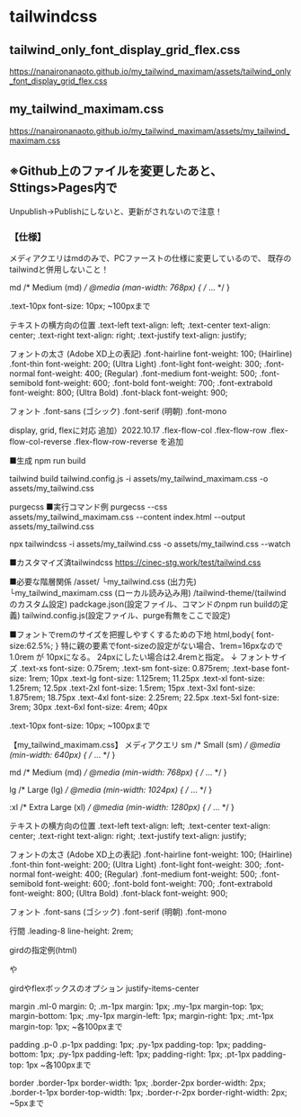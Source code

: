 # tailwindcss

## tailwind_only_font_display_grid_flex.css
https://nanaironanaoto.github.io/my_tailwind_maximam/assets/tailwind_only_font_display_grid_flex.css

## my_tailwind_maximam.css
https://nanaironanaoto.github.io/my_tailwind_maximam/assets/my_tailwind_maximam.css

## ※Github上のファイルを変更したあと、Sttings>Pages内で
Unpublish→Publishにしないと、更新がされないので注意！

### 【仕様】
メディアクエリはmdのみで、PCファーストの仕様に変更しているので、
既存のtailwindと併用しないこと！

md	/* Medium (md) */
@media (man-width: 768px) { /* ... */ }

.text-10px	font-size: 10px;
~100pxまで

テキストの横方向の位置
.text-left	text-align: left;
.text-center	text-align: center;
.text-right	text-align: right;
.text-justify	text-align: justify;

フォントの太さ (Adobe XD上の表記)
.font-hairline	font-weight: 100; (Hairline)
.font-thin	font-weight: 200; (Ultra Light)
.font-light	font-weight: 300;
.font-normal	font-weight: 400; (Regular)
.font-medium	font-weight: 500;
.font-semibold	font-weight: 600;
.font-bold	font-weight: 700;
.font-extrabold	font-weight: 800; (Ultra Bold)
.font-black	font-weight: 900;

フォント
.font-sans (ゴシック)
.font-serif (明朝)
.font-mono

display, grid, flexに対応
追加）2022.10.17 
.flex-flow-col
.flex-flow-row
.flex-flow-col-reverse
.flex-flow-row-reverse
を追加



■生成
npm run build

tailwind build tailwind.config.js -i assets/my_tailwind_maximam.css -o assets/my_tailwind.css

purgecss
■実行コマンド例
purgecss --css assets/my_tailwind_maximam.css --content index.html --output assets/my_tailwind.css

npx tailwindcss -i assets/my_tailwind.css -o assets/my_tailwind.css --watch

■カスタマイズ済tailwindcss
https://cinec-stg.work/test/tailwind.css

■必要な階層関係
/asset/
└my_tailwind.css (出力先)
└my_tailwind_maximam.css (ローカル読み込み用)
/tailwind-theme/(tailwindのカスタム設定)
padckage.json(設定ファイル、コマンドのnpm run buildの定義)
tailwind.config.js(設定ファイル、purge有無をここで設定)

■フォントでremのサイズを把握しやすくするための下地
html,body{
font-size:62.5%;
}
特に親の要素でfont-sizeの設定がない場合、1rem=16pxなので
1.0rem が 10pxになる。
24pxにしたい場合は2.4remと指定。
↓
フォントサイズ
.text-xs		font-size: 0.75rem; 
.text-sm	font-size: 0.875rem;
.text-base	font-size: 1rem;		10px
.text-lg		font-size: 1.125rem;	11.25px
.text-xl		font-size: 1.25rem;	12.5px
.text-2xl	font-size: 1.5rem;	15px
.text-3xl	font-size: 1.875rem;	18.75px
.text-4xl	font-size: 2.25rem;	22.5px
.text-5xl	font-size: 3rem;		30px
.text-6xl	font-size: 4rem;		40px

.text-10px	font-size: 10px;
~100pxまで


【my_tailwind_maximam.css】
メディアクエリ
sm	/* Small (sm) */
@media (min-width: 640px) { /* ... */ }

md	/* Medium (md) */
@media (min-width: 768px) { /* ... */ }

lg	/* Large (lg) */
@media (min-width: 1024px) { /* ... */ }

:xl	/* Extra Large (xl) */
@media (min-width: 1280px) { /* ... */ }

テキストの横方向の位置
.text-left	text-align: left;
.text-center	text-align: center;
.text-right	text-align: right;
.text-justify	text-align: justify;

フォントの太さ (Adobe XD上の表記)
.font-hairline	font-weight: 100; (Hairline)
.font-thin	font-weight: 200; (Ultra Light)
.font-light	font-weight: 300;
.font-normal	font-weight: 400; (Regular)
.font-medium	font-weight: 500;
.font-semibold	font-weight: 600;
.font-bold	font-weight: 700;
.font-extrabold	font-weight: 800; (Ultra Bold)
.font-black	font-weight: 900;

フォント
.font-sans (ゴシック)
.font-serif (明朝)
.font-mono

行間
.leading-8	line-height: 2rem;


girdの指定例(html)
<div class="grid grid-cols-2">
や
<div class="grid gap-10px grid-cols-3 justify-items-center">

girdやflexボックスのオプション
justify-items-center

margin
.ml-0		margin: 0;
.m-1px		margin: 1px;
.my-1px	margin-top: 1px; margin-bottom: 1px;
.my-1px	margin-left: 1px; margin-right: 1px;
.mt-1px		margin-top: 1px;
~各100pxまで

padding
.p-0
.p-1px		padding: 1px;
.py-1px	padding-top: 1px; padding-bottom: 1px;
.py-1px	padding-left: 1px; padding-right: 1px;
.pt-1px		padding-top: 1px
~各100pxまで

border
.border-1px	border-width: 1px;
.border-2px	border-width: 2px;
.border-t-1px	border-top-width: 1px;
.border-r-2px	border-right-width: 2px;
~5pxまで
